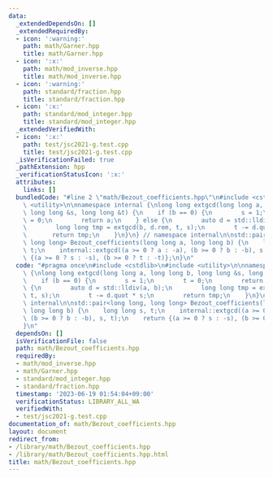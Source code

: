 ```yaml
---
data:
  _extendedDependsOn: []
  _extendedRequiredBy:
  - icon: ':warning:'
    path: math/Garner.hpp
    title: math/Garner.hpp
  - icon: ':x:'
    path: math/mod_inverse.hpp
    title: math/mod_inverse.hpp
  - icon: ':warning:'
    path: standard/fraction.hpp
    title: standard/fraction.hpp
  - icon: ':x:'
    path: standard/mod_integer.hpp
    title: standard/mod_integer.hpp
  _extendedVerifiedWith:
  - icon: ':x:'
    path: test/jsc2021-g.test.cpp
    title: test/jsc2021-g.test.cpp
  _isVerificationFailed: true
  _pathExtension: hpp
  _verificationStatusIcon: ':x:'
  attributes:
    links: []
  bundledCode: "#line 2 \"math/Bezout_coefficients.hpp\"\n#include <cstdlib>\n#include\
    \ <utility>\n\nnamespace internal {\nlong long extgcd(long long a, long long b,\
    \ long long &s, long long &t) {\n    if (b == 0) {\n        s = 1;\n        t\
    \ = 0;\n        return a;\n    } else {\n        auto d = std::lldiv(a, b);\n\
    \        long long tmp = extgcd(b, d.rem, t, s);\n        t -= d.quot * s;\n \
    \       return tmp;\n    }\n}\n} // namespace internal\n\nstd::pair<long long,\
    \ long long> Bezout_coefficients(long long a, long long b) {\n    long long s,\
    \ t;\n    internal::extgcd((a >= 0 ? a : -a), (b >= 0 ? b : -b), s, t);\n    return\
    \ {(a >= 0 ? s : -s), (b >= 0 ? t : -t)};\n}\n"
  code: "#pragma once\n#include <cstdlib>\n#include <utility>\n\nnamespace internal\
    \ {\nlong long extgcd(long long a, long long b, long long &s, long long &t) {\n\
    \    if (b == 0) {\n        s = 1;\n        t = 0;\n        return a;\n    } else\
    \ {\n        auto d = std::lldiv(a, b);\n        long long tmp = extgcd(b, d.rem,\
    \ t, s);\n        t -= d.quot * s;\n        return tmp;\n    }\n}\n} // namespace\
    \ internal\n\nstd::pair<long long, long long> Bezout_coefficients(long long a,\
    \ long long b) {\n    long long s, t;\n    internal::extgcd((a >= 0 ? a : -a),\
    \ (b >= 0 ? b : -b), s, t);\n    return {(a >= 0 ? s : -s), (b >= 0 ? t : -t)};\n\
    }\n"
  dependsOn: []
  isVerificationFile: false
  path: math/Bezout_coefficients.hpp
  requiredBy:
  - math/mod_inverse.hpp
  - math/Garner.hpp
  - standard/mod_integer.hpp
  - standard/fraction.hpp
  timestamp: '2023-06-19 01:54:04+09:00'
  verificationStatus: LIBRARY_ALL_WA
  verifiedWith:
  - test/jsc2021-g.test.cpp
documentation_of: math/Bezout_coefficients.hpp
layout: document
redirect_from:
- /library/math/Bezout_coefficients.hpp
- /library/math/Bezout_coefficients.hpp.html
title: math/Bezout_coefficients.hpp
---
```

